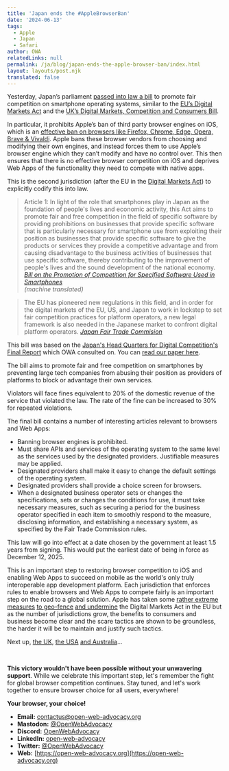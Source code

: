 ```yaml
---
title: 'Japan ends the #AppleBrowserBan'
date: '2024-06-13'
tags:
  - Apple
  - Japan
  - Safari
author: OWA
relatedLinks: null
permalink: /ja/blog/japan-ends-the-apple-browser-ban/index.html
layout: layouts/post.njk
translated: false
---
```


Yesterday, Japan’s parliament [passed into law a bill](https://www.nippon.com/en/news/yjj2024061200145/) to promote fair competition on smartphone operating systems, similar to the [EU’s Digital Markets Act](https://eur-lex.europa.eu/legal-content/EN/TXT/?toc=OJ%3AL%3A2022%3A265%3ATOC&uri=uriserv%3AOJ.L_.2022.265.01.0001.01.ENG) and the [UK’s Digital Markets, Competition and Consumers Bill](https://publications.parliament.uk/pa/bills/cbill/58-04/0003/230003.pdf).

In particular, it prohibits Apple’s ban of third party browser engines on iOS, which is an [effective ban on browsers like Firefox, Chrome, Edge, Opera, Brave & Vivaldi](https://open-web-advocacy.org/walled-gardens-report/#apple-has-effectively-banned-all-third-party-browsers). Apple bans these browser vendors from choosing and modifying their own engines, and instead forces them to use Apple’s browser engine which they can’t modify and have no control over. This then ensures that there is no effective browser competition on iOS and deprives Web Apps of the functionality they need to compete with native apps. 

This is the second jurisdiction (after the EU in the [Digital Markets Act](https://eur-lex.europa.eu/legal-content/EN/TXT/?toc=OJ%3AL%3A2022%3A265%3ATOC&uri=uriserv%3AOJ.L_.2022.265.01.0001.01.ENG)) to explicitly codify this into law.

> Article 1: In light of the role that smartphones play in Japan as the foundation of people's lives and economic activity, this Act aims to promote fair and free competition in the field of specific software by providing prohibitions on businesses that provide specific software that is particularly necessary for smartphone use from exploiting their position as businesses that provide specific software to give the products or services they provide a competitive advantage and from causing disadvantage to the business activities of businesses that use specific software, thereby contributing to the improvement of people's lives and the sound development of the national economy.
> <cite>[Bill on the Promotion of Competition for Specified Software Used in Smartphones
](https://www.shugiin.go.jp/internet/itdb_gian.nsf/html/gian/honbun/houan/g21309062.htm)</br>
(machine translated)</cite>

> The EU has pioneered new regulations in this field, and in order for the digital markets of the EU, US, and Japan to work in lockstep to set fair competition practices for platform operators, a new legal framework is also needed in the Japanese market to confront digital platform operators.
> <cite>[Japan Fair Trade Commision
](https://www.jftc.go.jp/file/240612EN3.pdf)</cite>

This bill was based on the [Japan's Head Quarters for Digital Competition's Final Report](https://www.kantei.go.jp/jp/singi/digitalmarket/pdf_e/documents_230616.pdf) which OWA consulted on. You can [read our paper here](https://open-web-advocacy.org/files/OWA%20-%20HDMC%20(Japan)%20-%20Competition%20in%20the%20Mobile%20App%20Ecosystem%20-%20v1.1.pdf).

The bill aims to promote fair and free competition on smartphones by preventing large tech companies from abusing their position as providers of platforms to block or advantage their own services.

Violators will face fines equivalent to 20% of the domestic revenue of the service that violated the law. The rate of the fine can be increased to 30% for repeated violations.

The final bill contains a number of interesting articles relevant to browsers and Web Apps:
* Banning browser engines is prohibited.
* Must share APIs and services of the operating system to the same level as the services used by the designated providers. Justifiable measures may be applied.
* Designated providers shall make it easy to change the default settings of the operating system.
* Designated providers shall provide a choice screen for browsers.
* When a designated business operator sets or changes the specifications, sets or changes the conditions for use, it must take necessary measures, such as securing a period for the business operator specified in each item to smoothly respond to the measure, disclosing information, and establishing a necessary system, as specified by the Fair Trade Commission rules.

This law will go into effect at a date chosen by the government at least 1.5 years from signing. This would put the earliest date of being in force as December 12, 2025.

This is an important step to restoring browser competition to iOS and enabling Web Apps to succeed on mobile as the world's only truly interoperable app development platform. Each jurisdiction that enforces rules to enable browsers and Web Apps to compete fairly is an important step on the road to a global solution. Apple has taken some [rather extreme measures](https://www.theregister.com/2024/05/17/apple_browser_eu/) [to geo-fence](https://support.apple.com/en-us/118110#:~:text=If%20you%20leave%20the%20European,apps%20from%20alternative%20app%20marketplaces.) [and undermine](https://open-web-advocacy.org/blog/owa-review-apple-dma-compliance-for-web/) the Digital Markets Act in the EU but as the number of jurisdictions grow, the benefits to consumers and business become clear and the scare tactics are shown to be groundless, the harder it will be to maintain and justify such tactics.

Next up, [the UK](https://open-web-advocacy.org/blog/uk-passes-dmcc/), [the USA](https://open-web-advocacy.org/blog/us-doj-files-apple-antitrust-case/) [and Australia](https://open-web-advocacy.org/blog/new-digital-competition-laws-for-australia/)…

</br>

**This victory wouldn't have been possible without your unwavering support**. While we celebrate this important step, let's remember the fight for global browser competition continues. Stay tuned, and let's work together to ensure browser choice for all users, everywhere!

**Your browser, your choice!**

- **Email:**        [contactus@open-web-advocacy.org](mailto:contactus@open-web-advocacy.org)
- **Mastodon:**      [@OpenWebAdvocacy](https://mastodon.social/@owa)
- **Discord:**      [OpenWebAdvocacy](https://discord.gg/x53hkqrRKx)
- **LinkedIn:**     [open-web-advocacy](https://www.linkedin.com/company/open-web-advocacy/)
- **Twitter:**      [@OpenWebAdvocacy](https://twitter.com/OpenWebAdvocacy)
- **Web:**         [https://open-web-advocacy.org](https://open-web-advocacy.org)
